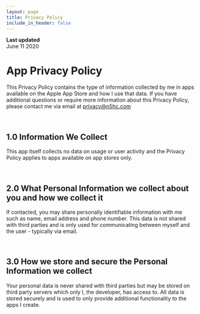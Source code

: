 ```yaml
---
layout: page
title: Privacy Policy
include_in_header: false
---
```


**Last updated**  
June 11 2020

# App Privacy Policy
This Privacy Policy contains the type of information collected by me in apps available on the Apple App Store and how I use that data. 
If you have additional questions or require more information about this Privacy Policy, please contact me via email at privacy@n5hc.com

<br>

## 1.0 Information We Collect
This app itself collects no data on usage or user activity and the Privacy Policy applies to apps available on app stores only.

<br>

## 2.0 What Personal Information we collect about you and how we collect it
If contacted, you may share personally identifiable information with me such as name, email address and phone number. This data is not shared with third parties and is only used for communicating between myself and the user - typically via email.

<br>

## 3.0 How we store and secure the Personal Information we collect
Your personal data is never shared with third parties but may be stored on third party servers which only I, the developer, has access to. All data is stored securely and is used to only provide additional functionality to the apps I create.
